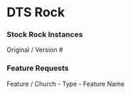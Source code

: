 # DTS Rock

### Stock Rock Instances
Original / Version #

### Feature Requests
Feature / Church - Type - Feature Name

